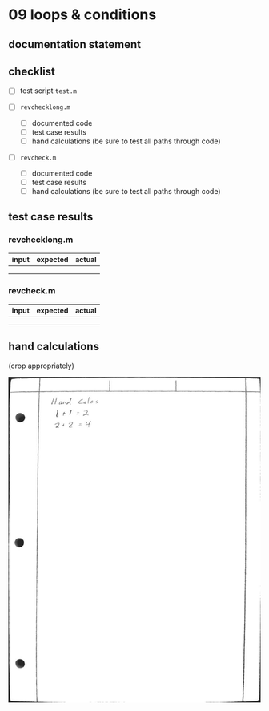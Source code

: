 # 09 loops & conditions

## documentation statement

## checklist

- [ ] test script `test.m`

- [ ] `revchecklong.m`
  
  - [ ] documented code
  - [ ] test case results 
  - [ ] hand calculations (be sure to test all paths through code)

- [ ] `revcheck.m`
  
  - [ ] documented code
  - [ ] test case results 
  - [ ] hand calculations (be sure to test all paths through code)

## test case results

### revchecklong.m

| input | expected | actual |
| ----- | -------- | ------ |
|       |          |        |
|       |          |        |
|       |          |        |

### revcheck.m

| input | expected | actual |
| ----- | -------- | ------ |
|       |          |        |
|       |          |        |
|       |          |        |

## hand calculations

(crop appropriately)

![](../sources/hand_calc_example.jpg)
